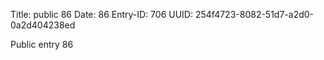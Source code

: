 Title: public 86
Date: 86
Entry-ID: 706
UUID: 254f4723-8082-51d7-a2d0-0a2d404238ed

Public entry 86
